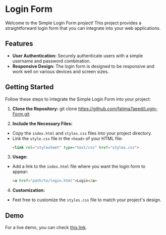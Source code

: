 # Login Form

Welcome to the Simple Login Form project! This project provides a straightforward login form that you can integrate into your web applications.

## Features

- **User Authentication:** Securely authenticate users with a simple username and password combination.
- **Responsive Design:** The login form is designed to be responsive and work well on various devices and screen sizes.

## Getting Started

Follow these steps to integrate the Simple Login Form into your project:

1. **Clone the Repository:**
git clone https://github.com/fatima7aeed/Login-Form.git

2. **Include the Necessary Files:**
- Copy the `index.html` and `styles.css` files into your project directory.
- Link the `style.css` file in the `<head>` of your HTML file:
  ```html
  <link rel="stylesheet" type="text/css" href="styles.css">
  ```

3. **Usage:**
- Add a link to the `index.html` file where you want the login form to appear:
  ```html
  <a href="path/to/login.html">Login</a>
  ```

4. **Customization:**
- Feel free to customize the `styles.css` file to match your project's design.

## Demo

For a live demo, you can check [this link](#).
